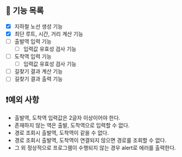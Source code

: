 ## 🔧 기능 목록

- [x] 지하철 노선 생성 기능
- [x] 최단 루트, 시간, 거리 계산 기능
- [ ] 출발역 입력 기능
  - [ ] 입력값 유효성 검사 기능
- [ ] 도착역 입력 기능
  - [ ] 입력값 유효성 검사 기능
- [ ] 길찾기 결과 계산 기능
- [ ] 길찾기 결과 출력 기능

## ❗예외 사항

- 출발역, 도착역 입력값은 2글자 이상이어야 한다.
- 존재하지 않는 역은 출발, 도착역으로 입력할 수 없다.
- 경로 조회시 출발역, 도착역이 같을 수 없다.
- 경로 조회시 출발역, 도착역이 연결되지 않으면 경로를 조회할 수 없다.
- 그 외 정상적으로 프로그램이 수행되지 않는 경우 alert로 에러를 출력한다.
